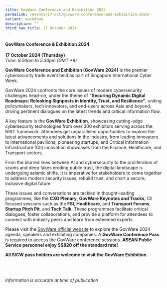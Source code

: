 ```yaml
---
title: GovWare Conference and Exhibition 2024
permalink: /events/17-oct/govware-conference-and-exhibition-2024/
variant: markdown
description: ""
third_nav_title: 17 October 2024
---
```

#### **GovWare Conference &amp; Exhibition 2024**

**17 October 2024 (Thursday)**  
*Time: 9.00am to 5.30pm (GMT +8)*

**GovWare Conference and Exhibition (GovWare 2024)** is the premier cybersecurity trade event held as part of Singapore International Cyber Week.&nbsp;

GovWare 2024 confronts the core issues of modern cybersecurity challenges head-on, under the theme of **"Securing Dynamic Digital Roadmaps: Relooking Signposts in Identity, Trust, and Resilience"**, uniting policymakers, tech innovators, and end-users across Asia and beyond, driving pertinent dialogues on the latest trends and critical information flow.&nbsp;

A key feature is the **GovWare Exhibition**, showcasing cutting-edge cybersecurity technologies from over 300 exhibitors serving across the NIST framework. Attendees get unparalleled opportunities to explore the latest advancements and solutions in the industry, from leading innovators to international pavilions, pioneering startups, and Critical Information Infrastructure (CII) innovation showcases from the Finance, Healthcare, and Transport sectors.&nbsp;

From the blurred lines between AI and cybersecurity to the proliferation of scams and deep fakes eroding public trust, the digital landscape is undergoing seismic shifts. It is imperative for stakeholders to come together to address modern security issues, rebuild trust, and chart a secure, inclusive digital future.&nbsp;

These issues and conversations are tackled in thought\-leading programmes, like the **CXO Plenary**, **GovWare Keynotes and Tracks**, CII focused sessions such as the **FSI**, **Healthcare**, and **Transport Forums**, **Startup Pitch Pit**, and **Tech Talk**. These programmes facilitate critical dialogues, foster collaborations, and provide a platform for attendees to connect with industry peers and learn from esteemed experts.&nbsp;&nbsp;

Please visit the <a href="https://www.govware.sg/govware/2024/event-info?utm_source=website&amp;utm_medium=sicw-2024" target="blank">GovWare official website</a> to explore the GovWare 2024 agenda, speakers and exhibiting companies. A **GovWare Conference Pass** is required to access the GovWare conference sessions. **ASEAN Public Service personnel enjoy S$820 off the standard rate!&nbsp;**&nbsp;

**All SICW pass holders are welcome to visit the GovWare Exhibition.**

<br><br><br>
*Information is accurate at time of publication*